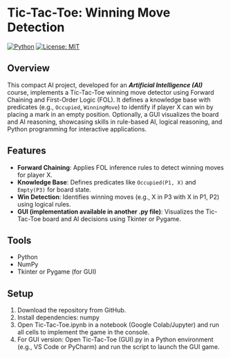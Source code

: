 # Tic-Tac-Toe: Winning Move Detection
[![Python](https://img.shields.io/badge/python-3.8+-blue.svg)](https://www.python.org/)
[![License: MIT](https://img.shields.io/badge/License-MIT-yellow.svg)](https://opensource.org/licenses/MIT)

## Overview
This compact AI project, developed for an **_Artificial Intelligence (AI)_** course, implements a Tic-Tac-Toe winning move detector using Forward Chaining and First-Order Logic (FOL). It defines a knowledge base with predicates (e.g., `Occupied`, `WinningMove`) to identify if player X can win by placing a mark in an empty position. Optionally, a GUI visualizes the board and AI reasoning, showcasing skills in rule-based AI, logical reasoning, and Python programming for interactive applications.

## Features
- **Forward Chaining**: Applies FOL inference rules to detect winning moves for player X.
- **Knowledge Base**: Defines predicates like `Occupied(P1, X)` and `Empty(P3)` for board state.
- **Win Detection**: Identifies winning moves (e.g., X in P3 with X in P1, P2) using logical rules.
- **GUI (implementation available in another .py file)**: Visualizes the Tic-Tac-Toe board and AI decisions using Tkinter or Pygame.

## Tools
- Python
- NumPy
- Tkinter or Pygame (for GUI)

## Setup
1. Download the repository from GitHub.
2. Install dependencies: numpy
3. Open Tic-Tac-Toe.ipynb in a notebook (Google Colab/Jupyter) and run all cells to implement the game in the console.
4. For GUI version: Open Tic-Tac-Toe (GUI).py in a Python environment (e.g., VS Code or PyCharm) and run the script to launch the GUI game.
